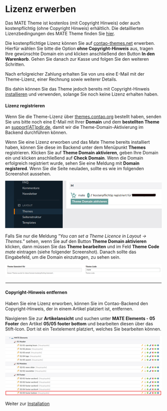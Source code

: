 
# Lizenz erwerben

Das MATE Theme ist kostenlos \(mit Copyright Hinweis\) oder auch kostenpflichtig \(ohne Copyright Hinweis\) erhältlich. Die detaillierten Lizenzbedingungen des MATE Theme finden Sie [hier](https://github.com/contao-themes-net/mate-theme-bundle/blob/master/LICENSE).

Die kostenpflichtige Lizenz können Sie auf [contao-themes.net](https://contao-themes.net/theme-detail/mate.html) erwerben. Hierfür wählen Sie bitte die Option **ohne Copyright-Hinweis** aus, tragen Ihre gewünschte Domain ein und klicken anschließend den Button **In den Warenkorb**. Gehen Sie danach zur Kasse und folgen Sie den weiteren Schritten.

Nach erfolgreicher Zahlung erhalten Sie von uns eine E-Mail mit der Theme-Lizenz, einer Rechnung sowie weiterer Details.

Bis dahin können Sie das Theme jedoch bereits mit Copyright-Hinweis [installieren](mate-installation.md) und verwenden, solange Sie noch keine Lizenz erhalten haben.

#### Lizenz registrieren

<div class="info-box">
Wenn Sie die Theme-Lizenz über <a href="https://themes.contao.org">themes.contao.org</a> bestellt haben, senden Sie uns bitte noch eine E-Mail mit Ihrer <strong>Domain</strong> und dem <strong>bestellten Theme</strong> an <a href="mailto:support@pdir.de">support[AT]pdir.de</a>, damit wir die Theme-Domain-Aktivierung im Backend durchführen können.
</div>

Wenn Sie eine Lizenz erworben und das Mate Theme bereits installiert haben, können Sie diese im Backend unter dem Menüpunkt <strong>Themes</strong> registrieren. Klicken Sie auf <strong>Theme Domain aktivieren</strong>, geben Ihre Domain ein und klicken anschließend auf <strong>Check Domain</strong>. Wenn die Domain erfolgreich registriert wurde, sehen Sie eine Meldung mit <strong>Domain registered</strong>. Wenn Sie die Seite neuladen, sollte es wie im folgenden Screenshot aussehen.

<img src="_images/mate-theme/lizenz/lizenz_registrieren.png">

Falls Sie nur die Meldung _"You can set a Theme Licence in Layout -> Themes."_ sehen, wenn Sie auf den Button **Theme Domain aktivieren** klicken, dann müssen Sie das **Theme bearbeiten** und im Feld **Theme Code** _mate_ eintragen (siehe folgender Screenshot). Danach sollte das Eingabefeld, um die Domain einzutragen, zu sehen sein.

<img src="_images/mate-theme/lizenz/lizenz_registrieren_shortcode.png">

<hr style="border:1px solid #e6e6e6">

#### Copyright-Hinweis entfernen

Haben Sie eine Lizenz erworben, können Sie im Contao-Backend den Copyright-Hinweis, der in einem Artikel platziert ist, entfernen.

Navigieren Sie zur **Artikelansicht** und suchen unter **MATE Elements - 05 Footer** den Artikel **05/05 footer bottom** und bearbeiten diesen über das Stift-Icon. Dort ist ein Textelement platziert, welches Sie bearbeiten können.

<img src="_images/mate-theme/lizenz/copyright_hinweis_entfernen.png">

Weiter zur [Installation](mate-installation.md)